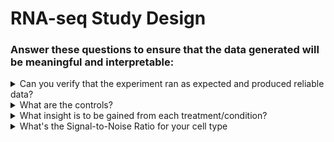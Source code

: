 # RNA-seq Study Design

### Answer these questions to ensure that the data generated will be meaningful and interpretable:

<details>
<summary> Can you verify that the experiment ran as expected and produced reliable data? </summary>

  You could use **replicates** (multiple samples per condition) or checking if a known response is observed.

  **Example:** If you're studying the effect of a drug on gene expression, you could include replicates for each condition (e.g., treated and untreated) to confirm the drug’s consistent effect across samples.

</details>


<details>
<summary> What are the controls? </summary>

  
  The choice of control samples depends on the specific question you're asking. 
  
  **Controls** are essential for comparing your experimental samples and assessing the impact of the treatment or condition you’re testing.
  
  **Example**: If you want to know how a treatment affects cancer cells, a control could be untreated cancer cells. 
  This allows you to see which genes are differentially expressed due to the treatment.
</details>


  
<details>
<summary> What insight is to be gained from each treatment/condition? </summary>

  Think about what you want to learn from each condition. 
  This helps determine _which conditions are necessary_ and _how many replicates you need_ to answer your research question.

  **Example**: In a study with different drug doses (e.g., low, medium, high), you might want to see if gene expression changes in a dose-dependent manner. 
  Each dose level would represent a different condition to help answer this question.

</details>



  
<details>
<summary> What's the Signal-to-Noise Ratio for your cell type </summary>

  Different cell types have different levels of gene expression, which affects how easy it is to detect true biological signals over background noise. 
  Some tissues or cell types naturally have higher variability.

**Example**: Brain tissue has a complex mix of cell types, so it may have a higher “noise” level compared to something like cultured cells. 
This could mean you need more replicates to confidently detect gene expression changes.
</details>

